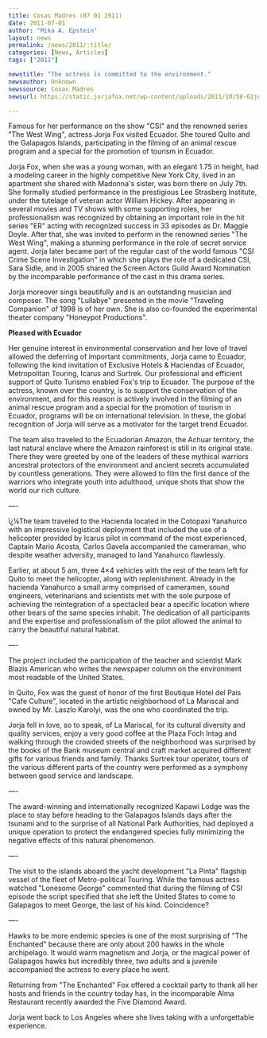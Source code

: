 ```yaml
---
title: Cosas Madres (07 01 2011)
date: 2011-07-01
author: "Mika A. Epstein"
layout: news
permalink: /news/2011/:title/
categories: [News, Articles]
tags: ["2011"]

newstitle: "The actress is committed to the environment."
newsauthor: Unknown
newssource: Cosas Madres
newsurl: https://static.jorjafox.net/wp-content/uploads/2011/10/58-62jorjafox.pdf

---
```


Famous for her performance on the show "CSI" and the renowned series "The West Wing", actress Jorja Fox visited Ecuador. She toured Quito and the Galapagos Islands, participating in the filming of an animal rescue program and a special for the promotion of tourism in Ecuador.

Jorja Fox, when she was a young woman, with an elegant 1.75 in height, had a modeling career in the highly competitive New York City, lived in an apartment she shared with Madonna's sister, was born there on July 7th. She formally studied performance in the prestigious Lee Strasberg Institute, under the tutelage of veteran actor William Hickey. After appearing in several movies and TV shows with some supporting roles, her professionalism was recognized by obtaining an important role in the hit series "ER" acting with recognized success in 33 episodes as Dr. Maggie Doyle. After that, she was invited to perform in the renowned series "The West Wing", making a stunning performance in the role of secret service agent. Jorja later became part of the regular cast of the world famous "CSI Crime Scene Investigation" in which she plays the role of a dedicated CSI, Sara Sidle, and in 2005 shared the Screen Actors Guild Award Nomination by the incomparable performance of the cast in this drama series.

Jorja moreover sings beautifully and is an outstanding musician and composer. The song "Lullabye" presented in the movie "Traveling Companion" of 1998 is of her own. She is also co-founded the experimental theater company "Honeypot Productions".

**Pleased with Ecuador**

Her genuine interest in environmental conservation and her love of travel allowed the deferring of important commitments, Jorja came to Ecuador, following the kind invitation of Exclusive Hotels & Haciendas of Ecuador, Metropolitan Touring, Icarus and Surtrek. Our professional and efficient support of Quito Turismo enabled Fox's trip to Ecuador. The purpose of the actress, known over the country, is to support the conservation of the environment, and for this reason is actively involved in the filming of an animal rescue program and a special for the promotion of tourism in Ecuador, programs will be on international television. In these, the global recognition of Jorja will serve as a motivator for the target trend Ecuador.

The team also traveled to the Ecuadorian Amazon, the Achuar territory, the last natural enclave where the Amazon rainforest is still in its original state. There they were greeted by one of the leaders of these mythical warriors ancestral protectors of the environment and ancient secrets accumulated by countless generations. They were allowed to film the first dance of the warriors who integrate youth into adulthood, unique shots that show the world our rich culture.

&#8212;-

ï¿¼The team traveled to the Hacienda located in the Cotopaxi Yanahurco with an impressive logistical deployment that included the use of a helicopter provided by Icarus pilot in command of the most experienced, Captain Mario Acosta, Carlos Gavela accompanied the cameraman, who despite weather adversity, managed to land Yanahurco flawlessly.

Earlier, at about 5 am, three 4&#215;4 vehicles with the rest of the team left for Quito to meet the helicopter, along with replenishment. Already in the hacienda Yanahurco a small army comprised of cameramen, sound engineers, veterinarians and scientists met with the sole purpose of achieving the reintegration of a spectacled bear a specific location where other bears of the same species inhabit. The dedication of all participants and the expertise and professionalism of the pilot allowed the animal to carry the beautiful natural habitat.

&#8212;-

The project included the participation of the teacher and scientist Mark Blazis American who writes the newspaper column on the environment most readable of the United States.

In Quito, Fox was the guest of honor of the first Boutique Hotel del Pais "Cafe Culture", located in the artistic neighborhood of La Mariscal and owned by Mr. Laszlo Karolyi, was the one who coordinated the trip.

Jorja fell in love, so to speak, of La Mariscal, for its cultural diversity and quality services, enjoy a very good coffee at the Plaza Foch Intag and walking through the crowded streets of the neighborhood was surprised by the books of the Bank museum central and craft market acquired different gifts for various friends and family. Thanks Surtrek tour operator, tours of the various different parts of the country were performed as a symphony between good service and landscape.

&#8212;-

The award-winning and internationally recognized Kapawi Lodge was the place to stay before heading to the Galapagos Islands days after the tsunami and to the surprise of all National Park Authorities, had deployed a unique operation to protect the endangered species fully minimizing the negative effects of this natural phenomenon.

&#8212;-

The visit to the islands aboard the yacht development "La Pinta" flagship vessel of the fleet of Metro-political Touring. While the famous actress watched "Lonesome George" commented that during the filming of CSI episode the script specified that she left the United States to come to Galapagos to meet George, the last of his kind. Coincidence?

&#8212;-

Hawks to be more endemic species is one of the most surprising of "The Enchanted" because there are only about 200 hawks in the whole archipelago. It would warm magnetism and Jorja, or the magical power of Galapagos hawks but incredibly three, two adults and a juvenile accompanied the actress to every place he went.

Returning from "The Enchanted" Fox offered a cocktail party to thank all her hosts and friends in the country today has, in the incomparable Alma Restaurant recently awarded the Five Diamond Award.

Jorja went back to Los Angeles where she lives taking with a unforgettable experience.
